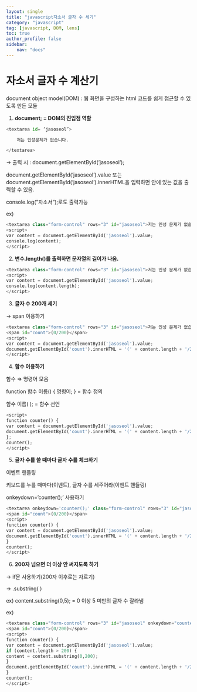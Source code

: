 ```yaml
---
layout: single
title: "javascript자소서 글자 수 세기"
category: "javascript"
tag: [javascript, DOM, lens]
toc: true
author_profile: false
sidebar:
    nav: "docs"
---
```


# 자소서 글자 수 계산기

document object model(DOM) : 웹 화면을 구성하는 html 코드를 쉽게 접근할 수 있도록 만든 모듈

1. **document; = DOM의 진입점 역할**
```python
<textarea id= ‘jasoseol’>

    저는 인성문제가 없습니다.       

</textarea>
```
 → 출력 시 : document.getElementById(’jasoseol’);

document.getElementById(’jasoseol’).value 또는 document.getElementById(’jasoseol’).innerHTML을 입력하면 안에 있는 값을 출력할 수 있음.

console.log(”자소서”);로도 출력가능

ex)
```python
<textarea class="form-control" rows="3" id="jasoseol">저는 인성 문제가 없습니다.</textarea>
<script>
var content = document.getElementById('jasoseol').value;
console.log(content);
</script>
```
2. **변수.length()를 출력하면 문자열의 길이가 나옴.**
```python
<textarea class="form-control" rows="3" id="jasoseol">저는 인성 문제가 없습니다.</textarea>
<script>
var content = document.getElementById('jasoseol').value;
console.log(content.length);
</script>
```
3. **글자 수 200개 세기**

→ span 이용하기
```python
<textarea class="form-control" rows="3" id="jasoseol">저는 인성 문제가 없습니다.</textarea>
<span id="count">(0/200)</span>
<script>
var content = document.getElementById('jasoseol').value;
document.getElementById('count').innerHTML = '(' + content.length + '/200)';
</script>
```
4. **함수 이용하기**

함수 ⇒ 명령어 모음

function 함수 이름() { 명령어; } = 함수 정의

함수 이름( ); = 함수 선언
```python
<script>
function counter() {
var content = document.getElementById('jasoseol').value;
document.getElementById('count').innerHTML = '(' + content.length + '/200)';
};
counter();
</script>
```
5. **글자 수를 쓸 때마다 글자 수를 체크하기**

이벤트 핸들링

키보드를 누를 때마다(이벤트), 글자 수를 세주어라(이벤트 핸들링)

onkeydown=’counter();’ 사용하기
```python
<textarea onkeydown='counter();' class="form-control" rows="3" id="jasoseol">저는 인성 문제가 없습니다.</textarea>
<span id="count">(0/200)</span>
<script>
function counter() {
var content = document.getElementById('jasoseol').value;
document.getElementById('count').innerHTML = '(' + content.length + '/200)';
}
counter();
</script>
```
6. **200자 넘으면 더 이상 안 써지도록 하기**

→ if문 사용하기(200자 이후로는 자르기)

→ .substring( )

ex) content.substring(0,5); = 0 이상 5 미만의 글자 수 잘라냄

ex)
```python
<textarea class="form-control" rows="3" id="jasoseol" onkeydown="counter();">저는 인성 문제가 없습니다.</textarea>
<span id="count">(0/200)</span>
<script>
function counter() {
var content = document.getElementById('jasoseol').value;
if (content.length > 200) {
content = content.substring(0,200);
}
document.getElementById('count').innerHTML = '(' + content.length + '/200)';
}
counter();
</script>
```
